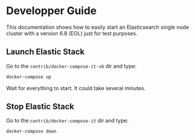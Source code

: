 # Developper Guide

This documentation shows how to easily start an Elasticsearch single node cluster
with a version 6.8 (EOL) just for test purposes.

## Launch Elastic Stack

Go to the `contrib/docker-compose-it-v6` dir and type:

```sh
docker-compose up
```

Wait for everything to start. It could take several minutes.

## Stop Elastic Stack

Go to the `contrib/docker-compose-it` dir and type:

```sh
docker-compose down
```

